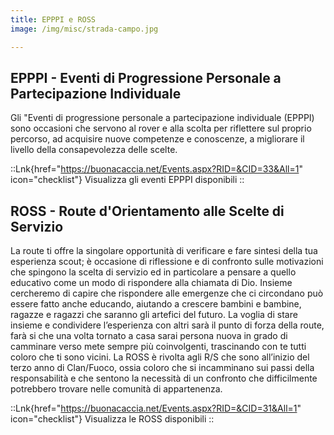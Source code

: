 ```yaml
---
title: EPPPI e ROSS
image: /img/misc/strada-campo.jpg

---
```


## EPPPI - Eventi di Progressione Personale a Partecipazione Individuale

Gli "Eventi di progressione personale a partecipazione individuale (EPPPI) sono occasioni che servono al rover e alla scolta per riflettere sul proprio percorso, ad acquisire nuove competenze e conoscenze, a migliorare il livello della consapevolezza delle scelte.

::Lnk{href="https://buonacaccia.net/Events.aspx?RID=&CID=33&All=1" icon="checklist"}
Visualizza gli eventi EPPPI disponibili
::

## ROSS - Route d'Orientamento alle Scelte di Servizio

La route ti offre la singolare opportunità di verificare e fare sintesi della tua esperienza scout; è occasione di riflessione e di confronto sulle motivazioni che spingono la scelta di servizio ed in particolare a pensare a quello educativo come un modo di rispondere alla chiamata di Dio. Insieme cercheremo di capire che rispondere alle emergenze che ci circondano può essere fatto anche educando, aiutando a crescere bambini e bambine, ragazze e ragazzi che saranno gli artefici del futuro. La voglia di stare insieme e condividere l’esperienza con altri sarà il punto di forza della route, farà si che una volta tornato a casa sarai persona nuova in grado di camminare verso mete sempre più coinvolgenti, trascinando con te tutti coloro che ti sono vicini.
La ROSS è rivolta agli R/S che sono all’inizio del terzo anno di Clan/Fuoco, ossia coloro che si incamminano sui passi della responsabilità e che sentono la necessità di un confronto che difficilmente potrebbero trovare nelle comunità di appartenenza.

::Lnk{href="https://buonacaccia.net/Events.aspx?RID=&CID=31&All=1" icon="checklist"}
Visualizza le ROSS disponibili
::